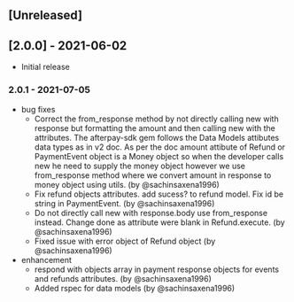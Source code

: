 ## [Unreleased]

## [2.0.0] - 2021-06-02

- Initial release

### 2.0.1 - 2021-07-05

* bug fixes
  * Correct the from_response method by not directly calling new with response but formatting the amount and then calling new with the attributes. The afterpay-sdk gem follows the Data Models attibutes data types as in v2 doc. As per the doc amount attibute of Refund or PaymentEvent object is a Money object so when the developer calls new he need to supply the money object however we use from_response method where we convert amount in response to money object using utils. (by @sachinsaxena1996)
  * Fix refund objects attributes. add sucess? to refund model. Fix id be string in PaymentEvent. (by @sachinsaxena1996)
  * Do not directly call new with response.body use from_response instead. Change done as attribute were blank in Refund.execute. (by @sachinsaxena1996)
  * Fixed issue with error object of Refund object (by @sachinsaxena1996)
* enhancement
  * respond with objects array in payment response objects for events and refunds attributes. (by @sachinsaxena1996)
  * Added rspec for data models (by @sachinsaxena1996)

